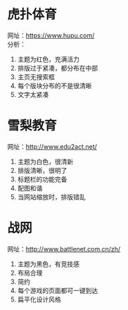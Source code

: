 # 虎扑体育  
网址：https://www.hupu.com/  
分析：  
1. 主题为红色，充满活力  
2. 排版过于紧凑，都分布在中部
3. 主页无搜索框
4. 每个版块分布的不是很清晰
5. 文字太紧凑  

# 雪梨教育  
网址：http://www.edu2act.net/  
1. 主题为白色，很清新 
2. 排版清晰，很明了
3. 标题栏的功能完备
4. 配图和谐
5. 当网站缩放时，排版错乱

# 战网
网址：http://www.battlenet.com.cn/zh/  
1. 主题为黑色，有竞技感
2. 布局合理
3. 简约
4. 每个游戏的页面都可一键到达
5. 扁平化设计风格


